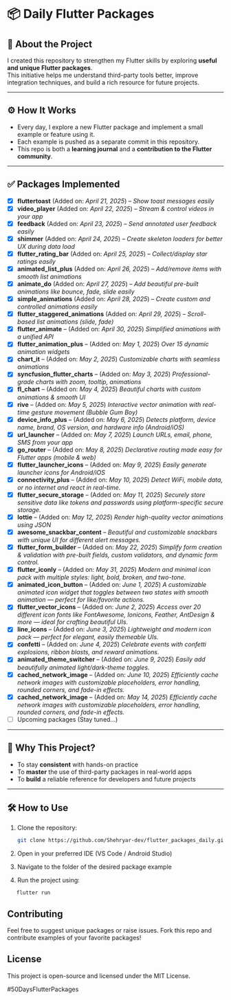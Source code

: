 # 📦 Daily Flutter Packages

## 📘 About the Project
I created this repository to strengthen my Flutter skills by exploring **useful and unique Flutter packages**.  
This initiative helps me understand third-party tools better, improve integration techniques, and build a rich resource for future projects.

---

## ⚙️ How It Works
- Every day, I explore a new Flutter package and implement a small example or feature using it.
- Each example is pushed as a separate commit in this repository.
- This repo is both a **learning journal** and a **contribution to the Flutter community**.

---

## ✅ Packages Implemented

- [x] **fluttertoast** (Added on: *April 21, 2025*) – *Show toast messages easily*
- [x] **video_player** (Added on: *April 22, 2025*) – *Stream & control videos in your app*
- [x] **feedback** (Added on: *April 23, 2025*) – *Send annotated user feedback easily*
- [x] **shimmer** (Added on: *April 24, 2025*) – *Create skeleton loaders for better UX during data load*
- [x] **flutter_rating_bar** (Added on: *April 25, 2025*) – *Collect/display star ratings easily*
- [x] **animated_list_plus** (Added on: *April 26, 2025*) – *Add/remove items with smooth list animations*
- [x] **animate_do** (Added on: *April 27, 2025*) – *Add beautiful pre-built animations like bounce, fade, slide easily*
- [x] **simple_animations** (Added on: *April 28, 2025*) – *Create custom and controlled animations easily*
- [x] **flutter_staggered_animations** (Added on: *April 29, 2025*) – *Scroll-based list animations (slide, fade)*
- [x] **flutter_animate** – (Added on: *April 30, 2025*) *Simplified animations with a unified API*
- [x] **flutter_animation_plus** – (Added on: *May 1, 2025*) *Over 15 dynamic animation widgets*
- [x] **chart_it** – (Added on: *May 2, 2025*) *Customizable charts with seamless animations*
- [x] **syncfusion_flutter_charts** – (Added on: *May 3, 2025*) *Professional-grade charts with zoom, tooltip, animations*
- [x] **fl_chart** – (Added on: *May 4, 2025*) *Beautiful charts with custom animations & smooth UI*
- [x] **rive** – (Added on: *May 5, 2025*) *Interactive vector animation with real-time gesture movement (Bubble Gum Boy)*
- [x] **device_info_plus** – (Added on: *May 6, 2025*) *Detects platform, device name, brand, OS version, and hardware info (Android/iOS)*
- [x] **url_launcher** – (Added on: *May 7, 2025*) *Launch URLs, email, phone, SMS from your app*
- [x] **go_router** – (Added on: *May 8, 2025*) *Declarative routing made easy for Flutter apps (mobile & web)*
- [x] **flutter_launcher_icons** – (Added on: *May 9, 2025*) *Easily generate launcher icons for Android/iOS*
- [x] **connectivity_plus** – (Added on: *May 10, 2025*) *Detect WiFi, mobile data, or no internet and react in real-time.*
- [x] **flutter_secure_storage** – (Added on: *May 11, 2025*) *Securely store sensitive data like tokens and passwords using platform-specific secure storage.*
- [x] **lottie** – (Added on: *May 12, 2025*) *Render high-quality vector animations using JSON*
- [x] **awesome_snackbar_content** – *Beautiful and customizable snackbars with unique UI for different alert messages.*
- [x] **flutter_form_builder** – (Added on: *May 22, 2025*) *Simplify form creation & validation with pre-built fields, custom validators, and dynamic form control.*
- [x] **flutter_iconly** – (Added on: *May 31, 2025*) *Modern and minimal icon pack with multiple styles: light, bold, broken, and two-tone.*
- [x] **animated_icon_button** – (Added on: *June 1, 2025*) *A customizable animated icon widget that toggles between two states with smooth animation — perfect for like/favorite actions.*
- [x] **flutter_vector_icons** – (Added on: *June 2, 2025*) *Access over 20 different icon fonts like FontAwesome, Ionicons, Feather, AntDesign & more — ideal for crafting beautiful UIs.*
- [x] **line_icons** – (Added on: *June 3, 2025*) *Lightweight and modern icon pack — perfect for elegant, easily themeable UIs.*
- [x] **confetti** – (Added on: *June 4, 2025*) *Celebrate events with confetti explosions, ribbon blasts, and reward animations.*
- [x] **animated_theme_switcher** – (Added on: *June 9, 2025*) *Easily add beautifully animated light/dark-theme toggles.*
- [x] **cached_network_image** – (Added on: *June 10, 2025*) *Efficiently cache network images with customizable placeholders, error handling, rounded corners, and fade-in effects.*
- [x] **cached_network_image** – (Added on: *May 14, 2025*) *Efficiently cache network images with customizable placeholders, error handling, rounded corners, and fade-in effects.*
- [ ] Upcoming packages (Stay tuned...)

---

## 🧠 Why This Project?

- To stay **consistent** with hands-on practice
- To **master** the use of third-party packages in real-world apps
- To **build** a reliable reference for developers and future projects

---

## 🛠 How to Use

1. Clone the repository:
   ```sh
   git clone https://github.com/Shehryar-dev/flutter_packages_daily.git

2. Open in your preferred IDE (VS Code / Android Studio)

3. Navigate to the folder of the desired package example

4. Run the project using:
````
   flutter run
````


## Contributing
Feel free to suggest unique packages or raise issues.
Fork this repo and contribute examples of your favorite packages!


## License
This project is open-source and licensed under the MIT License.


#50DaysFlutterPackages